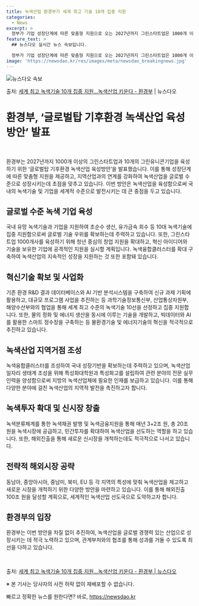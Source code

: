```yaml
---
title: 녹색산업 환경부가 세계 최고 기술 10개 집중 지원
categories:
  - News
excerpt: >
  정부가 기업 성장단계에 따른 맞춤형 지원으로 오는 2027년까지 그린스타트업은 1000개 이상, 예비 그린유…
feature_text: >
  ## 뉴스다오 실시간 뉴스 속보입니다.

  정부가 기업 성장단계에 따른 맞춤형 지원으로 오는 2027년까지 그린스타트업은 1000개 이상, 예비 그린유…
image: 'https://newsdao.kr/res/images/meta/newsdao_breakingnews.jpg'
---
```


![뉴스다오 속보](https://newsdao.kr/res/images/meta/newsdao_breakingnews.jpg)

<p>출처: <a href="https://newsdao.kr/3235" rel="dofollow">세계 최고 녹색기술 10개 집중 지원…녹색산업 키운다 - 환경부</a> | 뉴스다오</p>

<h1>환경부, ‘글로벌탑 기후환경 녹색산업 육성방안’ 발표</h1>
<p data-ke-size="size16">&nbsp;</p>
환경부는 2027년까지 1000개 이상의 그린스타트업과 10개의 그린유니콘기업을 육성하기 위한 ‘글로벌탑 기후환경 녹색산업 육성방안’을 발표했습니다. 이를 통해 성장단계에 따른 맞춤형 지원을 제공하고, 지역산업과의 연계를 강화하여 녹색산업을 글로벌 수준으로 성장시키는데 초점을 맞추고 있습니다. 이번 방안은 녹색산업을 육성함으로써 국내의 녹색기술 및 기업을 세계적 수준으로 발전시키는 데 큰 중점을 두고 있습니다.</p>
<h2 data-ke-size="size26">글로벌 수준 녹색 기업 육성</h2>
<p data-ke-size="size16">국내 유망 녹색기술과 기업을 지원하여 초순수 생산, 유가금속 회수 등 10대 녹색기술에 집중 지원함으로써 글로벌 기술 우위를 확보하는데 주력하고 있습니다. 또한, 그린스타트업 1000개사를 육성하기 위해 청년 중심의 창업 지원을 확대하고, 혁신 아이디어와 기술을 보유한 기업에 공격적인 지원을 실시할 계획입니다. 녹색융합클러스터를 확대 구축하여 녹색산업의 지속적인 성장을 지원하는 것 또한 포함돼 있습니다.</p>
<h2 data-ke-size="size26">혁신기술 확보 및 사업화</h2>
<p data-ke-size="size16">기존 환경 R&D 결과 데이터베이스와 AI 기반 분석시스템을 구축하여 신규 과제 기획에 활용하고, 대규모 프로그램 사업을 추진하는 등 과학기술정보통신부, 산업통상자원부, 해양수산부와의 협업을 통해 세계 최고 수준의 녹색기술 10선을 선정하고 집중 지원합니다. 또한, 물의 정화 및 에너지 생산을 동시에 이루는 기술을 개발하고, 빅데이터와 AI를 활용한 스마트 정수장을 구축하는 등 물환경기술 및 에너지기술의 혁신을 적극적으로 추진하고 있습니다.</p>
<h2 data-ke-size="size26">녹색산업 지역거점 조성</h2>
<p data-ke-size="size16">녹색융합클러스터를 조성하여 국내 성장기반을 확보하는데 주력하고 있으며, 녹색산업 일자리 생태계 조성을 위해 특성화대학원과 특성화고를 설립하여 관련 분야의 전문 실무인력을 양성함으로써 지방의 녹색산업체에 필요한 인재를 보급하고 있습니다. 이를 통해 다양한 분야에 걸친 녹색산업의 지역적 발전을 촉진하고자 합니다.</p>
<h2 data-ke-size="size26">녹색투자 확대 및 신시장 창출</h2>
<p data-ke-size="size16">녹색분류체계를 통한 녹색채권 발행 및 녹색금융지원을 통해 매년 3+2조 원, 총 20조 원을 녹색시장에 공급하고, 민간투자를 확대하여 녹색산업을 선도하는 역할을 하고 있습니다. 또한, 해외진출을 통해 새로운 신시장을 개척하는데도 적극적으로 나서고 있습니다.</p>
<h2 data-ke-size="size26">전략적 해외시장 공략</h2>
<p data-ke-size="size16">동남아, 중앙아시아, 중남미, 북미, EU 등 각 지역의 특성에 맞춰 녹색산업을 제고하고 새로운 시장을 개척하기 위한 다양한 방안을 마련하고 있습니다. 이를 통해 해외진출 100조 원을 달성할 계획으로, 세계적인 녹색산업 선도국으로 도약하고자 합니다.</p>
<h2 data-ke-size="size26">환경부의 입장</h2>
<p data-ke-size="size16">환경부는 이번 방안을 차질 없이 추진하여, 녹색산업을 글로벌 경쟁력 있는 산업으로 성장시키는 데 적극 노력하고 있으며, 관계부처와의 협조를 통해 성과를 거둘 수 있도록 최선을 다하고 있습니다.</p>
<p data-ke-size="size16">&nbsp;</p>
<p>출처: <a href="https://newsdao.kr/3235">세계 최고 녹색기술 10개 집중 지원…녹색산업 키운다 - 환경부 | 뉴스다오</a></p>
<p>※ 본 기사는 당사자의 사전 허락 없이 재배포할 수 없습니다.</p>
 

빠르고 정확한 뉴스를 원한다면? 바로, <a href="https://newsdao.kr" rel="dofollow">https://newsdao.kr</a>


